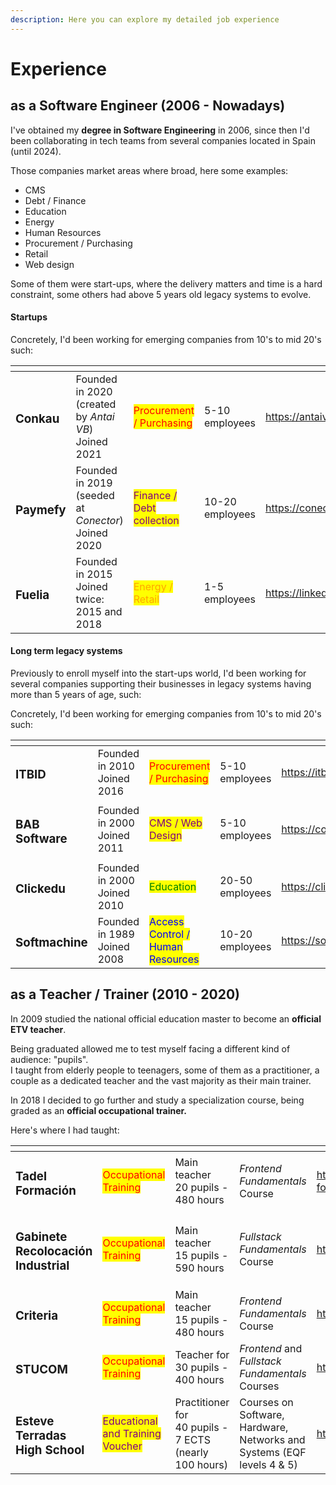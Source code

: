 ```yaml
---
description: Here you can explore my detailed job experience
---
```


# Experience

## as a Software Engineer (2006 - Nowadays)

I've obtained my **degree in Software Engineering** in 2006, since then I'd been collaborating in tech teams from several companies located in Spain (until 2024).

Those companies market areas where broad, here some examples:

* CMS
* Debt / Finance
* Education
* Energy
* Human Resources
* Procurement / Purchasing
* Retail
* Web design

Some of them were start-ups, where the delivery matters and time is a hard constraint, some others had above 5 years old legacy systems to evolve.

#### Startups

Concretely, I'd been working for emerging companies from 10's to mid 20's such:

<table data-card-size="large" data-view="cards"><thead><tr><th></th><th></th><th></th><th></th><th data-type="content-ref"></th><th data-type="content-ref"></th><th data-hidden data-card-cover data-type="files"></th></tr></thead><tbody><tr><td><h3>Conkau</h3></td><td>Founded in 2020 (created by <em>Antai VB</em>)<br>Joined 2021</td><td><mark style="color:red;">Procurement / Purchasing</mark> </td><td>5-10 employees  </td><td><a href="https://antaiventures.com">https://antaiventures.com</a></td><td><a href="https://cubia.co">https://cubia.co</a></td><td><a href="../.gitbook/assets/Conkau_Logo.svg">Conkau_Logo.svg</a></td></tr><tr><td><h3>Paymefy</h3></td><td>Founded in 2019 (seeded at <em>Conector</em>)<br>Joined 2020</td><td><mark style="color:purple;">Finance / Debt collection</mark></td><td>10-20 employees</td><td><a href="https://conector.com">https://conector.com</a></td><td><a href="https://www.paymefy.com">https://www.paymefy.com</a></td><td><a href="../.gitbook/assets/paymefy-logo-dark.png">paymefy-logo-dark.png</a></td></tr><tr><td><h3>Fuelia</h3></td><td>Founded in 2015<br>Joined twice: 2015 and 2018</td><td><mark style="color:orange;">Energy / Retail</mark></td><td>1-5 employees </td><td><a href="https://linkedin.com/company/fuelia">https://linkedin.com/company/fuelia</a></td><td></td><td><a href="../.gitbook/assets/fuelia.jpeg">fuelia.jpeg</a></td></tr></tbody></table>

#### Long term legacy systems

Previously to enroll myself into the start-ups world, I'd been working for several companies supporting their businesses in legacy systems having more than 5 years of age, such:

Concretely, I'd been working for emerging companies from 10's to mid 20's such:

<table data-card-size="large" data-view="cards"><thead><tr><th></th><th></th><th></th><th></th><th data-type="content-ref"></th><th data-type="content-ref"></th><th data-hidden data-card-cover data-type="files"></th></tr></thead><tbody><tr><td><h3>ITBID</h3></td><td>Founded in 2010<br>Joined 2016</td><td><mark style="color:red;">Procurement / Purchasing</mark> </td><td>5-10 employees  </td><td><a href="https://itbid.com">https://itbid.com</a></td><td></td><td><a href="../.gitbook/assets/Logo-itbid.png">Logo-itbid.png</a></td></tr><tr><td><h3>BAB Software</h3></td><td>Founded in 2000<br>Joined 2011</td><td><mark style="color:purple;">CMS / Web Design</mark></td><td>5-10 employees</td><td><a href="https://conector.com">https://conector.com</a></td><td><a href="https://www.paymefy.com">https://www.paymefy.com</a></td><td><a href="../.gitbook/assets/Bab.webp">Bab.webp</a></td></tr><tr><td><h3>Clickedu</h3></td><td>Founded in 2000<br>Joined 2010</td><td><mark style="color:green;">Education</mark></td><td>20-50 employees</td><td><a href="https://clickedu.net">https://clickedu.net</a></td><td></td><td><a href="../.gitbook/assets/clickedu.jpg">clickedu.jpg</a></td></tr><tr><td><h3>Softmachine</h3></td><td>Founded in 1989<br>Joined 2008</td><td><mark style="color:blue;">Access Control / Human Resources</mark></td><td>10-20 employees </td><td><a href="https://softmachine.es">https://softmachine.es</a></td><td></td><td><a href="../.gitbook/assets/Logo-cuadrado-Protime_iconsLogo_softmachine_protime-company.png">Logo-cuadrado-Protime_iconsLogo_softmachine_protime-company.png</a></td></tr></tbody></table>

## as a Teacher / Trainer (2010 - 2020)

In 2009 studied the national official education master to become an **official** **ETV teacher**.

Being graduated allowed me to test myself facing a different kind of audience: "pupils". \
I taught from elderly people to teenagers, some of them as a practitioner, a couple as a dedicated teacher and the vast majority as their main trainer.&#x20;

In 2018 I decided to go further and study a specialization course, being graded as an **official occupational trainer.**

Here's where I had taught:

<table data-card-size="large" data-view="cards"><thead><tr><th></th><th></th><th></th><th></th><th data-type="content-ref"></th><th data-hidden data-card-cover data-type="files"></th></tr></thead><tbody><tr><td><h3>Tadel Formación</h3></td><td><mark style="color:red;">Occupational Training</mark>  </td><td>Main teacher <br>20 pupils - 480 hours     </td><td><em>Frontend</em> <em>Fundamentals</em> Course     </td><td><a href="https://grupoaspasia.com/es/empresa/tadel-formacion">https://grupoaspasia.com/es/empresa/tadel-formacion</a></td><td><a href="../.gitbook/assets/Logo-Tadel-300x118.png">Logo-Tadel-300x118.png</a></td></tr><tr><td><h3>Gabinete Recolocación Industrial</h3></td><td><mark style="color:red;">Occupational Training</mark></td><td>Main teacher<br>15 pupils - 590 hours</td><td><em>Fullstack Fundamentals</em> Course</td><td><a href="https://e-gri.com">https://e-gri.com</a></td><td><a href="../.gitbook/assets/gri logo.png">gri logo.png</a></td></tr><tr><td><h3>Criteria</h3></td><td><mark style="color:red;">Occupational Training</mark> </td><td>Main teacher<br>15 pupils - 480 hours   </td><td><em>Frontend</em> <em>Fundamentals</em> Course</td><td><a href="https://www.criteria.es">https://www.criteria.es</a></td><td><a href="../.gitbook/assets/Criteria_Logo_RGB-1024x220.png">Criteria_Logo_RGB-1024x220.png</a></td></tr><tr><td><h3>STUCOM</h3></td><td><mark style="color:red;">Occupational Training</mark> </td><td>Teacher for<br>30 pupils - 400 hours     </td><td><em>Frontend</em> and <em>Fullstack</em> <em>Fundamentals</em> Courses     </td><td><a href="https://www.stucom.com">https://www.stucom.com</a></td><td><a href="../.gitbook/assets/stucom.svg">stucom.svg</a></td></tr><tr><td><h3>Esteve Terradas High School  </h3></td><td><mark style="color:purple;">Educational and Training Voucher</mark>     </td><td>Practitioner for <br>40 pupils - 7 ECTS (nearly 100 hours)      </td><td>Courses on Software, Hardware, Networks and Systems (EQF levels 4 &#x26; 5)             </td><td><a href="https://esteveterradas.cat">https://esteveterradas.cat</a></td><td><a href="../.gitbook/assets/esteveterradas.jpg">esteveterradas.jpg</a></td></tr></tbody></table>

